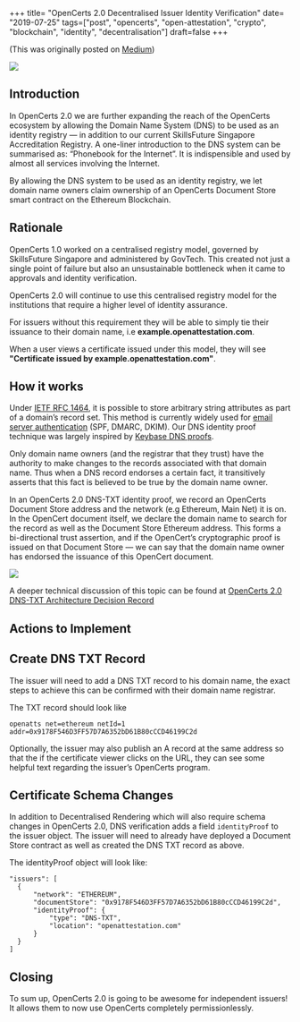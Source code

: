 +++
title= "OpenCerts 2.0 Decentralised Issuer Identity Verification"
date= "2019-07-25"
tags=["post", "opencerts", "open-attestation", "crypto", "blockchain", "identity", "decentralisation"]
draft=false
+++

(This was originally posted on [Medium](https://medium.com/singapore-gds/opencerts-2-0-decentralised-issuer-identity-verification-fb7e2cae8295))

![](../1_o4wh__moYmbX-r3Fya3jYQ.webp)

## Introduction

In OpenCerts 2.0 we are further expanding the reach of the OpenCerts ecosystem by allowing the Domain Name System (DNS) to be used as an identity registry — in addition to our current SkillsFuture Singapore Accreditation Registry. A one-liner introduction to the DNS system can be summarised as: “Phonebook for the Internet”. It is indispensible and used by almost all services involving the Internet.

By allowing the DNS system to be used as an identity registry, we let domain name owners claim ownership of an OpenCerts Document Store smart contract on the Ethereum Blockchain.

## Rationale

OpenCerts 1.0 worked on a centralised registry model, governed by SkillsFuture Singapore and administered by GovTech. This created not just a single point of failure but also an unsustainable bottleneck when it came to approvals and identity verification.

OpenCerts 2.0 will continue to use this centralised registry model for the institutions that require a higher level of identity assurance. 

For issuers without this requirement they will be able to simply tie their issuance to their domain name, i.e **example.openattestation.com**. 

When a user views a certificate issued under this model, they will see **"Certificate issued by example.openattestation.com"**.

## How it works

Under [IETF RFC 1464](https://tools.ietf.org/html/rfc1464), it is possible to store arbitrary string attributes as part of a domain’s record set. This method is currently widely used for [email server authentication](https://en.wikipedia.org/wiki/Email_authentication) (SPF, DMARC, DKIM). Our DNS identity proof technique was largely inspired by [Keybase DNS proofs](https://github.com/keybase/keybase-issues/issues/367).

Only domain name owners (and the registrar that they trust) have the authority to make changes to the records associated with that domain name. Thus when a DNS record endorses a certain fact, it transitively asserts that this fact is believed to be true by the domain name owner.

In an OpenCerts 2.0 DNS-TXT identity proof, we record an OpenCerts Document Store address and the network (e.g Ethereum, Main Net) it is on. In the OpenCert document itself, we declare the domain name to search for the record as well as the Document Store Ethereum address. This forms a bi-directional trust assertion, and if the OpenCert’s cryptographic proof is issued on that Document Store — we can say that the domain name owner has endorsed the issuance of this OpenCert document.

![](../1_fYvXfU_eNjzBjaEFQFFrNA.webp)

A deeper technical discussion of this topic can be found at [OpenCerts 2.0 DNS-TXT Architecture Decision Record](https://github.com/OpenCerts/adr/blob/master/decentralized_identity_proof_DNS-TXT.md)

## Actions to Implement

## Create DNS TXT Record

The issuer will need to add a DNS TXT record to his domain name, the exact steps to achieve this can be confirmed with their domain name registrar.

The TXT record should look like

```
openatts net=ethereum netId=1 addr=0x9178F546D3FF57D7A6352bD61B80cCCD46199C2d
```

Optionally, the issuer may also publish an A record at the same address so that the if the certificate viewer clicks on the URL, they can see some helpful text regarding the issuer’s OpenCerts program.

## Certificate Schema Changes

In addition to Decentralised Rendering which will also require schema changes in OpenCerts 2.0, DNS verification adds a field `identityProof` to the issuer object. The issuer will need to already have deployed a Document Store contract as well as created the DNS TXT record as above.

The identityProof object will look like:

```
"issuers": [  
  {  
      "network": "ETHEREUM",  
      "documentStore": "0x9178F546D3FF57D7A6352bD61B80cCCD46199C2d",  
      "identityProof": {  
          "type": "DNS-TXT",  
          "location": "openattestation.com"  
      }  
  }  
]
```

## Closing

To sum up, OpenCerts 2.0 is going to be awesome for independent issuers! It allows them to now use OpenCerts completely permissionlessly.
